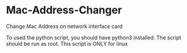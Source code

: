 # Mac-Address-Changer
Change Mac Address on network interface card

To used the python script, you should have python3 installed.
The script should be run as root.
This script is ONLY for linux
